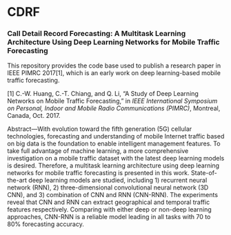 # CDRF 
### Call Detail Record Forecasting: A Multitask Learning Architecture Using Deep Learning Networks for Mobile Traffic Forecasting

This repository provides the code base used to publish a research paper in IEEE PIMRC 2017[1], which is an early work on deep learning-based mobile traffic forecasting.


[1] C.-W. Huang, C.-T. Chiang, and Q. Li, “A Study of Deep Learning Networks on Mobile Traffic Forecasting,” in *IEEE International Symposium on Personal, Indoor and Mobile Radio Communications (PIMRC)*, Montreal, Canada, Oct. 2017.

Abstract—With evolution toward the fifth generation (5G) cellular technologies, forecasting and understanding of mobile Internet traffic based on big data is the foundation to enable intelligent management features. To take full advantage of machine learning, a more comprehensive investigation on a mobile traffic dataset with the latest deep learning models is desired. Therefore, a multitask learning architecture using deep learning networks for mobile traffic forecasting is presented in this work. State-of-the-art deep learning models are studied, including 1) recurrent neural network (RNN), 2) three-dimensional convolutional neural network (3D CNN), and 3) combination of CNN and RNN (CNN-RNN). The experiments reveal that CNN and RNN can extract geographical and temporal traffic features respectively. Comparing with either deep or non-deep learning approaches, CNN-RNN is a reliable model leading in all tasks with 70 to 80% forecasting accuracy.
